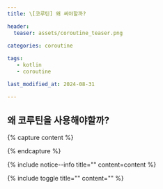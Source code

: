 ```yaml
---
title: \[코루틴] 왜 써야할까?

header:
  teaser: assets/coroutine_teaser.png

categories: coroutine
   
tags:
   - kotlin
   - coroutine

last_modified_at: 2024-08-31 

---
```


## 왜 코루틴을 사용해야할까?
{% capture content %}

{% endcapture %}

{% include notice--info title="" content=content %}

{% include toggle title="" content="" %}
<!--stackedit_data:
eyJoaXN0b3J5IjpbLTcwNTQ1MzE0N119
-->